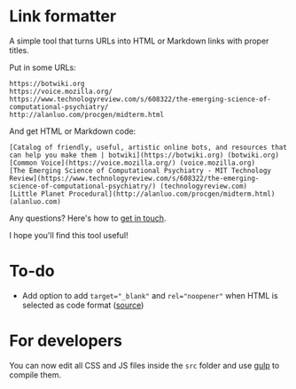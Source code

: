 # Link formatter

A simple tool that turns URLs into HTML or Markdown links with proper titles. 

Put in some URLs:

```
https://botwiki.org
https://voice.mozilla.org/
https://www.technologyreview.com/s/608322/the-emerging-science-of-computational-psychiatry/
http://alanluo.com/procgen/midterm.html
```

And get HTML or Markdown code:

```
[Catalog of friendly, useful, artistic online bots, and resources that can help you make them | botwiki](https://botwiki.org) (botwiki.org)
[Common Voice](https://voice.mozilla.org/) (voice.mozilla.org)
[The Emerging Science of Computational Psychiatry - MIT Technology Review](https://www.technologyreview.com/s/608322/the-emerging-science-of-computational-psychiatry/) (technologyreview.com)
[Little Planet Procedural](http://alanluo.com/procgen/midterm.html) (alanluo.com)
```

Any questions? Here's how to [get in touch](https://stefanbohacek.com/contact/).

I hope you'll find this tool useful!

# To-do

- Add option to add `target="_blank"` and `rel="noopener"` when HTML is selected as code format ([source](https://twitter.com/qubyte/status/889613996449554432))

# For developers

You can now edit all CSS and JS files inside the `src` folder and use [gulp](http://gulpjs.com/) to compile them.

